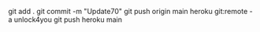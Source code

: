 git add .
git commit -m "Update70"
git push origin main
heroku git:remote -a unlock4you
git push heroku main


